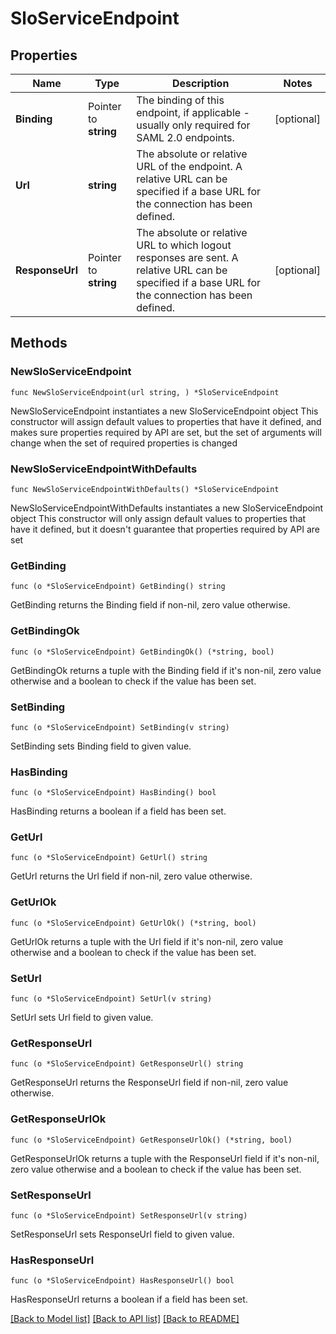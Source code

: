 # SloServiceEndpoint

## Properties

Name | Type | Description | Notes
------------ | ------------- | ------------- | -------------
**Binding** | Pointer to **string** | The binding of this endpoint, if applicable - usually only required for SAML 2.0 endpoints. | [optional] 
**Url** | **string** | The absolute or relative URL of the endpoint. A relative URL can be specified if a base URL for the connection has been defined. | 
**ResponseUrl** | Pointer to **string** | The absolute or relative URL to which logout responses are sent. A relative URL can be specified if a base URL for the connection has been defined. | [optional] 

## Methods

### NewSloServiceEndpoint

`func NewSloServiceEndpoint(url string, ) *SloServiceEndpoint`

NewSloServiceEndpoint instantiates a new SloServiceEndpoint object
This constructor will assign default values to properties that have it defined,
and makes sure properties required by API are set, but the set of arguments
will change when the set of required properties is changed

### NewSloServiceEndpointWithDefaults

`func NewSloServiceEndpointWithDefaults() *SloServiceEndpoint`

NewSloServiceEndpointWithDefaults instantiates a new SloServiceEndpoint object
This constructor will only assign default values to properties that have it defined,
but it doesn't guarantee that properties required by API are set

### GetBinding

`func (o *SloServiceEndpoint) GetBinding() string`

GetBinding returns the Binding field if non-nil, zero value otherwise.

### GetBindingOk

`func (o *SloServiceEndpoint) GetBindingOk() (*string, bool)`

GetBindingOk returns a tuple with the Binding field if it's non-nil, zero value otherwise
and a boolean to check if the value has been set.

### SetBinding

`func (o *SloServiceEndpoint) SetBinding(v string)`

SetBinding sets Binding field to given value.

### HasBinding

`func (o *SloServiceEndpoint) HasBinding() bool`

HasBinding returns a boolean if a field has been set.

### GetUrl

`func (o *SloServiceEndpoint) GetUrl() string`

GetUrl returns the Url field if non-nil, zero value otherwise.

### GetUrlOk

`func (o *SloServiceEndpoint) GetUrlOk() (*string, bool)`

GetUrlOk returns a tuple with the Url field if it's non-nil, zero value otherwise
and a boolean to check if the value has been set.

### SetUrl

`func (o *SloServiceEndpoint) SetUrl(v string)`

SetUrl sets Url field to given value.


### GetResponseUrl

`func (o *SloServiceEndpoint) GetResponseUrl() string`

GetResponseUrl returns the ResponseUrl field if non-nil, zero value otherwise.

### GetResponseUrlOk

`func (o *SloServiceEndpoint) GetResponseUrlOk() (*string, bool)`

GetResponseUrlOk returns a tuple with the ResponseUrl field if it's non-nil, zero value otherwise
and a boolean to check if the value has been set.

### SetResponseUrl

`func (o *SloServiceEndpoint) SetResponseUrl(v string)`

SetResponseUrl sets ResponseUrl field to given value.

### HasResponseUrl

`func (o *SloServiceEndpoint) HasResponseUrl() bool`

HasResponseUrl returns a boolean if a field has been set.


[[Back to Model list]](../README.md#documentation-for-models) [[Back to API list]](../README.md#documentation-for-api-endpoints) [[Back to README]](../README.md)


